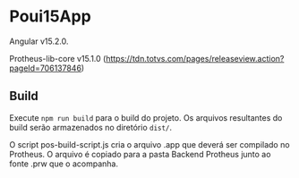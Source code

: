 # Poui15App

Angular v15.2.0.

Protheus-lib-core v15.1.0 (https://tdn.totvs.com/pages/releaseview.action?pageId=706137846)

## Build

Execute `npm run build` para o build do projeto. Os arquivos resultantes do build serão armazenados no diretório `dist/`.

O script pos-build-script.js cria o arquivo .app que deverá ser compilado no Protheus.
O arquivo é copiado para a pasta Backend Protheus junto ao fonte .prw que o acompanha.
